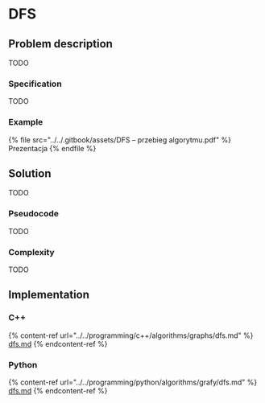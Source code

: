# DFS

## Problem description

TODO

### Specification

TODO

### Example

{% file src="../../.gitbook/assets/DFS – przebieg algorytmu.pdf" %}
Prezentacja
{% endfile %}

## Solution

TODO

### Pseudocode

TODO

### Complexity

TODO

## Implementation

### C++

{% content-ref url="../../programming/c++/algorithms/graphs/dfs.md" %}
[dfs.md](../../programming/c++/algorithms/graphs/dfs.md)
{% endcontent-ref %}

### Python

{% content-ref url="../../programming/python/algorithms/grafy/dfs.md" %}
[dfs.md](../../programming/python/algorithms/grafy/dfs.md)
{% endcontent-ref %}
